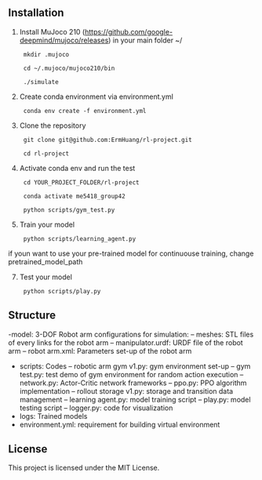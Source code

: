 ## Installation
1. Install MuJoco 210
        (https://github.com/google-deepmind/mujoco/releases)
   in your main folder ~/
   
        mkdir .mujoco
   
        cd ~/.mujoco/mujoco210/bin
   
        ./simulate

2. Create conda environment via environment.yml

        conda env create -f environment.yml
   
   
3. Clone the repository
  
        git clone git@github.com:ErmHuang/rl-project.git
   
        cd rl-project

   
5. Activate conda env and run the test
    
        cd YOUR_PROJECT_FOLDER/rl-project

        conda activate me5418_group42

        python scripts/gym_test.py

6. Train your model

        python scripts/learning_agent.py

if youn want to use your pre-trained model for continuouse training, change pretrained_model_path

7. Test your model

        python scripts/play.py
       

## Structure
-model: 3-DOF Robot arm configurations for simulation:
        – meshes: STL files of every links for the robot arm
        – manipulator.urdf: URDF file of the robot arm
        – robot arm.xml: Parameters set-up of the robot arm
- scripts: Codes
        – robotic arm gym v1.py: gym environment set-up
        – gym test.py: test demo of gym environment for random action execution
        – network.py: Actor-Critic network frameworks
        – ppo.py: PPO algorithm implementation
        – rollout storage v1.py: storage and transition data management
        – learning agent.py: model training script
        – play.py: model testing script
        – logger.py: code for visualization
- logs: Trained models
- environment.yml: requirement for building virtual environment

## License
This project is licensed under the MIT License.




